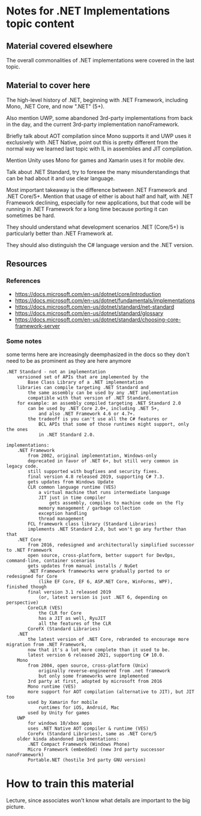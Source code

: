 # Notes for .NET Implementations topic content

## Material covered elsewhere

The overall commonalities of .NET implementations were covered in the last topic.

## Material to cover here

The high-level history of .NET, beginning with .NET Framework, including Mono, .NET Core, and now ".NET" (5+).

Also mention UWP, some abandoned 3rd-party implementations from back in the day, and the current 3rd-party implementation nanoFramework.

Briefly talk about AOT compilation since Mono supports it and UWP uses it exclusively with .NET Native, point out this is pretty different from the normal way we learned last topic with IL in assemblies and JIT compilation.

Mention Unity uses Mono for games and Xamarin uses it for mobile dev.

Talk about .NET Standard, try to foresee the many misunderstandings that can be had about it and use clear language.

Most important takeaway is the difference between .NET Framework and .NET Core/5+. Mention that usage of either is about half and half, with .NET Framework declining, especially for new applications, but that code will be running in .NET Framework for a long time because porting it can sometimes be hard.

They should understand what development scenarios .NET (Core/5+) is particularly better than .NET Framework at.

They should also distinguish the C# language version and the .NET version.

## Resources

### References

- https://docs.microsoft.com/en-us/dotnet/core/introduction
- https://docs.microsoft.com/en-us/dotnet/fundamentals/implementations
- https://docs.microsoft.com/en-us/dotnet/standard/net-standard
- https://docs.microsoft.com/en-us/dotnet/standard/glossary
- https://docs.microsoft.com/en-us/dotnet/standard/choosing-core-framework-server

### Some notes

some terms here are increasingly deemphasized in the docs so they don't need to be as prominent as they are here anymore
```
.NET Standard - not an implementation
    versioned set of APIs that are implemented by the
        Base Class Library of a .NET implementation
    libraries can compile targeting .NET Standard and
        the same assembly can be used by any .NET implementation
        compatible with that version of .NET Standard.
    for example: an assembly compiled targeting .NET Standard 2.0
        can be used by .NET Core 2.0+, including .NET 5+,
            and also .NET Framework 4.6 or 4.7+.
        the tradeoff is you can't use all the C# features or
            BCL APIs that some of those runtimes might support, only the ones
            in .NET Standard 2.0.

implementations:
    .NET Framework
        from 2002, original implementation, Windows-only
        deprecated in favor of .NET 6+, but still very common in legacy code.
        still supported with bugfixes and security fixes.
        final version 4.8 released 2019, supporting C# 7.3.
        gets updates from Windows Update
        CLR common language runtime (VES)
            a virtual machine that runs intermediate language
            JIT just in time compiler
                gets assembly, compiles to machine code on the fly
            memory management / garbage collection
            exception handling
            thread management
        FCL framework class library (Standard Libraries)
        implements .NET Standard 2.0, but won't go any further than that
    .NET Core
        from 2016, redesigned and architecturally simplified successor to .NET Framework
        open source, cross-platform, better support for DevOps, command-line, container scenarios
        gets updates from manual installs / NuGet
        .NET Framework frameworks were gradually ported to or redesigned for Core
            (like EF Core, EF 6, ASP.NET Core, WinForms, WPF), finished though
        final version 3.1 released 2019
            (or, latest version is just .NET 6, depending on perspective)
        CoreCLR (VES)
            the CLR for Core
            has a JIT as well, RyuJIT
            all the features of the CLR
        CoreFX (Standard Libraries)
    .NET
        the latest version of .NET Core, rebranded to encourage more migration from .NET Framework,
        now that it's a lot more complete than it used to be.
        latest version 6 released 2021, supporting C# 10.0.
    Mono
        from 2004, open source, cross-platform (Unix)
            originally reverse-engineered from .net framework
            but only some frameworks were implemented
        3rd party at first, adopted by microsoft from 2016
        Mono runtime (VES)
        more support for AOT compilation (alternative to JIT), but JIT too
        used by Xamarin for mobile
            runtimes for iOS, Android, Mac
        used by Unity for games
    UWP
        for windows 10/xbox apps
        uses .NET Native AOT compiler & runtime (VES)
        CoreFx (Standard Libraries), same as .NET Core/5
    older kinda abandoned implementations:
        .NET Compact Framework (Windows Phone)
        Micro Framework (embedded) (new 3rd party successor nanoFramework)
        Portable.NET (hostile 3rd party GNU version)
```

# How to train this material

Lecture, since associates won't know what details are important to the big picture.
